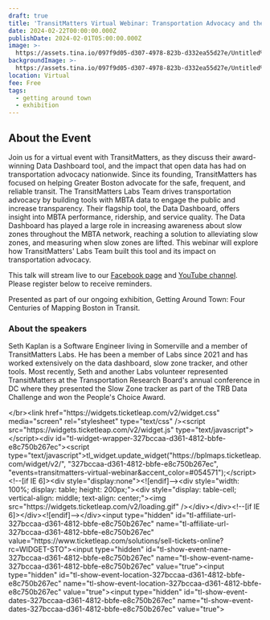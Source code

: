 ```yaml
---
draft: true
title: 'TransitMatters Virtual Webinar: Transportation Advocacy and the Data Dashboard'
date: 2024-02-22T00:00:00.000Z
publishDate: 2024-02-01T05:00:00.000Z
image: >-
  https://assets.tina.io/097f9d05-d307-4978-823b-d332ea55d27e/Untitled%20%281%29.jpg
backgroundImage: >-
  https://assets.tina.io/097f9d05-d307-4978-823b-d332ea55d27e/Untitled%20%281%29.jpg
location: Virtual
fee: Free
tags:
  - getting around town
  - exhibition
---
```


## About the Event

Join us for a virtual event with TransitMatters, as they discuss their award-winning Data Dashboard tool, and the impact that open data has had on transportation advocacy nationwide. Since its founding, TransitMatters has focused on helping Greater Boston advocate for the safe, frequent, and reliable transit. The TransitMatters Labs Team drives transportation advocacy by building tools with MBTA data to engage the public and increase transparency. Their flagship tool, the Data Dashboard, offers insight into MBTA performance, ridership, and service quality. The Data Dashboard has played a large role in increasing awareness about slow zones throughout the MBTA network, reaching a solution to alleviating slow zones, and measuring when slow zones are lifted. This webinar will explore how TransitMatters' Labs Team built this tool and its impact on transportation advocacy.

This talk will stream live to our [Facebook page](https://www.facebook.com/bplmaps) and [YouTube channel](https://www.youtube.com/@LeventhalMapEducationCenter). Please register below to receive reminders.

Presented as part of our ongoing exhibition, Getting Around Town: Four Centuries of Mapping Boston in Transit.

### About the speakers

Seth Kaplan is a Software Engineer living in Somerville and a member of TransitMatters Labs. He has been a member of Labs since 2021 and has worked extensively on the data dashboard, slow zone tracker, and other tools. Most recently, Seth and another Labs volunteer represented TransitMatters at the Transportation Research Board's annual conference in DC where they presented the Slow Zone tracker as part of the TRB Data Challenge and won the People's Choice Award.

\</br>\<link href="https\://widgets.ticketleap.com/v2/widget.css" media="screen" rel="stylesheet" type="text/css" />\<script src="https\://widgets.ticketleap.com/v2/widget.js" type="text/javascript">\</script>\<div id="tl-widget-wrapper-327bccaa-d361-4812-bbfe-e8c750b267ec">\<script type="text/javascript">tl\_widget.update\_widget("https\://bplmaps.ticketleap.com/widget/v2/", "327bccaa-d361-4812-bbfe-e8c750b267ec", "events=transitmatters-virtual-webinar\&accent\_color=#054571");\</script>\<!--\[if IE 6]>\<div style="display:none">\<!\[endif]-->\<div style="width: 100%; display: table; height: 200px;">\<div style="display: table-cell; vertical-align: middle; text-align: center;">\<img src="https\://widgets.ticketleap.com/v2/loading.gif" />\</div>\</div>\<!--\[if IE 6]>\</div>\<!\[endif]-->\</div>\<input type="hidden" id="tl-affiliate-url-327bccaa-d361-4812-bbfe-e8c750b267ec" name="tl-affiliate-url-327bccaa-d361-4812-bbfe-e8c750b267ec" value="https\://www\.ticketleap.com/solutions/sell-tickets-online?rc=WIDGET-STO">\<input type="hidden" id="tl-show-event-name-327bccaa-d361-4812-bbfe-e8c750b267ec" name="tl-show-event-name-327bccaa-d361-4812-bbfe-e8c750b267ec" value="true">\<input type="hidden" id="tl-show-event-location-327bccaa-d361-4812-bbfe-e8c750b267ec" name="tl-show-event-location-327bccaa-d361-4812-bbfe-e8c750b267ec" value="true">\<input type="hidden" id="tl-show-event-dates-327bccaa-d361-4812-bbfe-e8c750b267ec" name="tl-show-event-dates-327bccaa-d361-4812-bbfe-e8c750b267ec" value="true">
